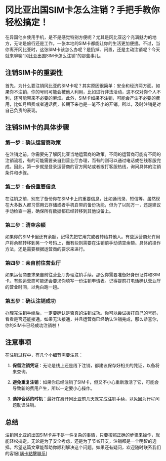 # 冈比亚出国SIM卡怎么注销？手把手教你轻松搞定！

在异国他乡使用手机，是不是感觉特别方便呢？尤其是冈比亚这个充满魅力的地方，无论是旅行还是工作，一张本地的SIM卡都能让你的生活更加便捷。不过，当你离开冈比亚时，这张SIM卡该怎么办呢？是扔掉、闲置，还是主动注销呢？今天就来聊聊“冈比亚出国SIM卡怎么注销”的那些事儿。

## 注销SIM卡的重要性

首先，为什么要注销冈比亚的SIM卡呢？其实原因很简单：安全和经济两方面。如果你不注销，你的号码可能会被他人利用，比如进行非法活动，这不仅对你个人不利，还可能带来不必要的麻烦。此外，SIM卡如果不注销，可能会产生不必要的费用，比如月租费或者通话费，长期下来也是一笔不小的开销。所以，及时注销是对自己负责的表现。

## 注销SIM卡的具体步骤

### 第一步：确认运营商政策

在注销之前，你需要先了解冈比亚当地运营商的政策。不同的运营商可能有不同的注销流程，有的可能需要亲自到营业厅办理，而有的则可以通过电话或在线客服完成。因此，第一步就是登录运营商的官方网站或者拨打客服热线，询问具体的注销条件和步骤。

### 第二步：备份重要信息

在注销之前，别忘了备份你在SIM卡上的重要信息，比如通讯录、短信等。虽然现在大多数人都习惯用云存储或者手机自带的备份功能，但为了以防万一，还是建议手动检查一遍，确保所有数据都已经转移到其他设备上。

### 第三步：清空余额

如果你的SIM卡里还有余额，记得先把它用完或者转给其他人。有些运营商允许用户将余额转移到另一个号码上，而有些则需要在注销前手动清空余额。具体的操作方法，还是需要根据运营商的要求来进行。

### 第四步：亲自前往营业厅

如果运营商要求亲自前往营业厅办理注销手续，那么你需要准备好身份证件和SIM卡。有些运营商可能还会要求你填写一份注销申请表。记得提前打电话确认营业厅的营业时间，以免白跑一趟。

### 第五步：确认注销成功

办理完注销手续后，一定要确认是否真的注销成功。你可以尝试拨打自己的号码，看看是否还能接通。如果无法接通，并且运营商已经确认注销完成，那么恭喜你，你的SIM卡已经成功注销啦！

## 注意事项

在注销过程中，有几个小细节需要注意：

1. **保留注销凭证**：无论是线上还是线下注销，都建议保存好相关的凭证，以备将来查询。
   
2. **避免重复注销**：如果你已经注销了SIM卡，但又不小心重新激活了它，可能会导致新的费用产生，所以一定要小心操作。

3. **选择合适的时机**：最好在离开冈比亚前几天就完成注销手续，以免因为行程问题耽误注销。

## 总结

注销冈比亚的出国SIM卡并不是一件复杂的事情，只要按照正确的步骤来操作，就能轻松搞定。无论是为了安全考虑，还是为了节省开支，注销都是一个明智的选择。希望这篇文章能帮助你顺利解决这个问题。如果还有疑问，欢迎随时联系我们的客服[[購卡點擊聯系](https://t.me/s/esim1088)]